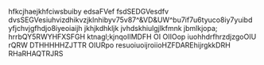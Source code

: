 hfkcjhaejkhfciwsbuiby
edsaFVef
fsdSEDGVesdfv
dvsSEGVesiuhvizdhikvzjklnhibyv75v87^&VD&UW^bu7if7u6tyuco8iy7yuibd yfjchvjgfhdjo8iyeoiaijh jkhjkdhkljk jvhdskhiulgjlkfmnk jbmlkjopa;
hrrbQY5RWYHFXSFGH
ktnagl;kjnqoIIMDFH OI OIIOop iuohhdrfhrzdjzgoOIU rQRW
DTHHHHHZJTTR
OIURpo resuoiuoijroiioHZFDAREhijrgkkDRH
RHaRHAQTRJRS
